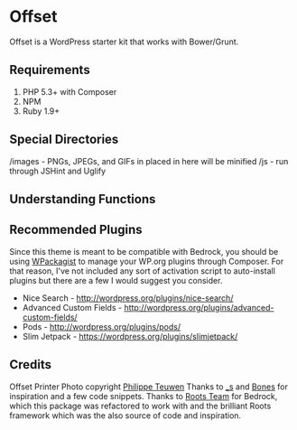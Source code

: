 # Offset

Offset is a WordPress starter kit that works with Bower/Grunt.

## Requirements

1. PHP 5.3+ with Composer
2. NPM
3. Ruby 1.9+

## Special Directories

/images - PNGs, JPEGs, and GIFs in placed in here will be minified
/js - run through JSHint and Uglify

## Understanding Functions

## Recommended Plugins

Since this theme is meant to be compatible with Bedrock, you should be using [WPackagist](http://wpackagist.org) to manage your WP.org plugins through Composer. For that reason, I've not included any sort of activation script to auto-install plugins but there are a few I would suggest you consider.

* Nice Search - <http://wordpress.org/plugins/nice-search/>
* Advanced Custom Fields - <http://wordpress.org/plugins/advanced-custom-fields/>
* Pods - <http://wordpress.org/plugins/pods/>
* Slim Jetpack - <https://wordpress.org/plugins/slimjetpack/>

## Credits

Offset Printer Photo copyright [Philippe Teuwen](http://www.flickr.com/photos/doegox/1060145642)
Thanks to [_s](http://underscores.me/) and [Bones](http://themble.com/bones/) for inspiration and a few code snippets.
Thanks to [Roots Team](http://roots.io/) for Bedrock, which this package was refactored to work with and the brilliant Roots framework which was the also source of code and inspiration.
